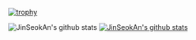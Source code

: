 [![trophy](https://github-profile-trophy.vercel.app/?username=JinSeokAn&row=1)](https://github.com/ryo-ma/github-profile-trophy)

![JinSeokAn's github stats](https://github-readme-stats.vercel.app/api?username=JinSeokAn&show_icons=true)
[![JinSeokAn's github stats](https://github-readme-stats.vercel.app/api/top-langs/?username=JinSeokAn&show_icons=true&hide_border=true&title_color=004386&icon_color=004386&layout=compact)](https://github.com/JinSeokAn)
